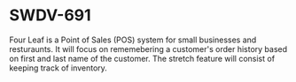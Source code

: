 # SWDV-691

Four Leaf is a Point of Sales (POS) system for small businesses and resturaunts. It will focus on rememebering a customer's order history based on first and last name of the customer. The stretch feature will consist of keeping track of inventory. 
